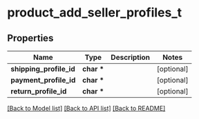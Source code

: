 # product_add_seller_profiles_t

## Properties
Name | Type | Description | Notes
------------ | ------------- | ------------- | -------------
**shipping_profile_id** | **char \*** |  | [optional] 
**payment_profile_id** | **char \*** |  | [optional] 
**return_profile_id** | **char \*** |  | [optional] 

[[Back to Model list]](../README.md#documentation-for-models) [[Back to API list]](../README.md#documentation-for-api-endpoints) [[Back to README]](../README.md)



